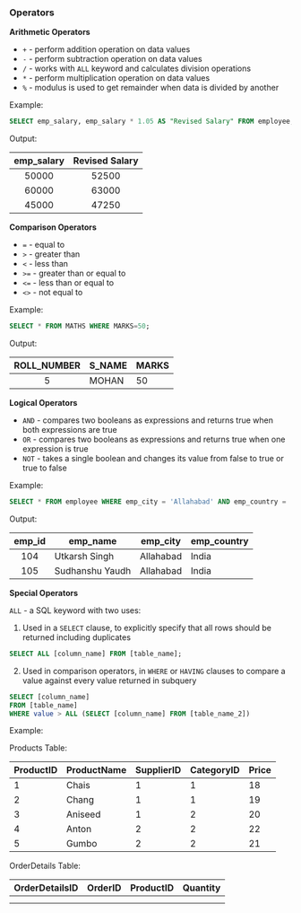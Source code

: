 
### Operators

**Arithmetic Operators**
- `+` - perform addition operation on data values
- `-` - perform subtraction operation on data values
- `/` - works with `ALL` keyword and calculates division operations
- `*` - perform multiplication operation on data values
- `%` - modulus is used to get remainder when data is divided by another

Example:

```sql
SELECT emp_salary, emp_salary * 1.05 AS "Revised Salary" FROM employee;
```

Output:

| emp_salary | Revised Salary |
|:----------:|:--------------:|
|   50000    |     52500      |
|   60000    |     63000      |
|   45000    |     47250      |
**Comparison Operators**
- `=` - equal to
- `>` - greater than
- `<` - less than
- `>=` - greater than or equal to
- `<=` - less than or equal to
- `<>` - not equal to

Example:

```sql
SELECT * FROM MATHS WHERE MARKS=50;
```

Output:

| ROLL_NUMBER | S_NAME | MARKS |
|:-----------:| ------ | ----- |
|      5      | MOHAN  | 50    |

**Logical Operators**
- `AND` - compares two booleans as expressions and returns true when both expressions are true
- `OR` - compares two booleans as expressions and returns true when one expression is true
- `NOT` - takes a single boolean and changes its value from false to true or true to false

Example:

```sql
SELECT * FROM employee WHERE emp_city = 'Allahabad' AND emp_country = 'India';
```

Output:

| emp_id | emp_name        | emp_city  | emp_country |
|:------:| --------------- | --------- | ----------- |
|  104   | Utkarsh Singh   | Allahabad | India       |
|  105   | Sudhanshu Yaudh | Allahabad | India       |
**Special Operators**

`ALL` - a SQL keyword with two uses:
1. Used in a `SELECT` clause, to explicitly specify that all rows should be returned including duplicates
```sql
SELECT ALL [column_name] FROM [table_name];
```
2. Used in comparison operators, in `WHERE` or `HAVING` clauses to compare a value against every value returned in subquery
```sql
SELECT [column_name] 
FROM [table_name] 
WHERE value > ALL (SELECT [column_name] FROM [table_name_2])
```

Example:

Products Table:

| ProductID | ProductName | SupplierID | CategoryID | Price |
| --------- | ----------- | ---------- | ---------- | ----- |
| 1         | Chais       | 1          | 1          | 18    |
| 2         | Chang       | 1          | 1          | 19    |
| 3         | Aniseed     | 1          | 2          | 20    |
| 4         | Anton       | 2          | 2          | 22    |
| 5         | Gumbo       | 2          | 2          | 21    |

OrderDetails Table:

| OrderDetailsID | OrderID | ProductID | Quantity |
| -------------- | ------- | --------- | -------- |
|                |         |           |          |
|                |         |           |          |
